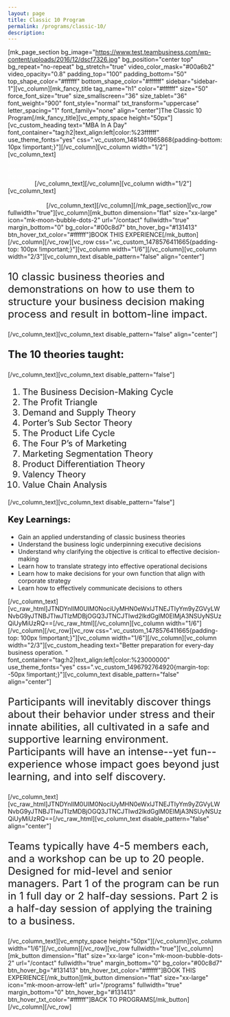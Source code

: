 ```yaml
---
layout: page
title: Classic 10 Program
permalink: /programs/classic-10/
description:
---
```

[mk_page_section bg_image="https://www.test.teambusiness.com/wp-content/uploads/2016/12/dscf7326.jpg" bg_position="center top" bg_repeat="no-repeat" bg_stretch="true" video_color_mask="#00a6b2" video_opacity="0.8" padding_top="100" padding_bottom="50" top_shape_color="#ffffff" bottom_shape_color="#ffffff" sidebar="sidebar-1"][vc_column][mk_fancy_title tag_name="h1" color="#ffffff" size="50" force_font_size="true" size_smallscreen="36" size_tablet="36" font_weight="900" font_style="normal" txt_transform="uppercase" letter_spacing="1" font_family="none" align="center"]The Classic 10 Program[/mk_fancy_title][vc_empty_space height="50px"][vc_custom_heading text="MBA In A Day" font_container="tag:h2|text_align:left|color:%23ffffff" use_theme_fonts="yes" css=".vc_custom_1481401965868{padding-bottom: 10px !important;}"][/vc_column][vc_column width="1/2"][vc_column_text]<span style="color: #ffffff;">Participants engage in a highly challenging, competitive business simulation. Over a series of five business cycles, they are presented with a range of strategic challenges, taught the relevant business theory and required to make business decisions, using the theories provided.</span>[/vc_column_text][/vc_column][vc_column width="1/2"][vc_column_text]<span style="color: #ffffff;">Working in teams, they face the challenges, make decisions, implement them, see the results, and reflect on their performance.</span>[/vc_column_text][/vc_column][/mk_page_section][vc_row fullwidth="true"][vc_column][mk_button dimension="flat" size="xx-large" icon="mk-moon-bubble-dots-2" url="/contact" fullwidth="true" margin_bottom="0" bg_color="#00c8d7" btn_hover_bg="#131413" btn_hover_txt_color="#ffffff"]BOOK THIS EXPERIENCE[/mk_button][/vc_column][/vc_row][vc_row css=".vc_custom_1478576411665{padding-top: 100px !important;}"][vc_column width="1/6"][/vc_column][vc_column width="2/3"][vc_column_text disable_pattern="false" align="center"]
<p style="font-size: 24px; text-align: left;">10 classic business theories and demonstrations on how to use them to structure your business decision making process and result in bottom-line impact.</p>
[/vc_column_text][vc_column_text disable_pattern="false" align="center"]
<p style="font-size: 24px; text-align: left;"><strong>The 10 theories taught:</strong></p>
[/vc_column_text][vc_column_text disable_pattern="false"]
<ol style="font-size: 20px;">
 	<li style="font-weight: 400;"><span style="font-weight: 400;">The Business Decision-Making Cycle</span></li>
 	<li style="font-weight: 400;"><span style="font-weight: 400;">The Profit Triangle</span></li>
 	<li style="font-weight: 400;"><span style="font-weight: 400;">Demand and Supply Theory</span></li>
 	<li style="font-weight: 400;"><span style="font-weight: 400;">Porter’s Sub Sector Theory</span></li>
 	<li style="font-weight: 400;"><span style="font-weight: 400;">The Product Life Cycle</span></li>
 	<li style="font-weight: 400;"><span style="font-weight: 400;">The Four P’s of Marketing</span></li>
 	<li style="font-weight: 400;"><span style="font-weight: 400;">Marketing Segmentation Theory</span></li>
 	<li style="font-weight: 400;"><span style="font-weight: 400;">Product Differentiation Theory</span></li>
 	<li style="font-weight: 400;"><span style="font-weight: 400;">Valency Theory</span></li>
 	<li style="font-weight: 400;"><span style="font-weight: 400;">Value Chain Analysis</span></li>
</ol>
[/vc_column_text][vc_column_text disable_pattern="false"]
<p style="font-size: 20px; text-align: left;"><strong style="color: #000;">Key Learnings:</strong></p>

<ul>
 	<li style="font-weight: 400; text-align: left;"><span style="font-weight: 400;">Gain an applied understanding of classic business theories</span></li>
 	<li style="font-weight: 400; text-align: left;"><span style="font-weight: 400;">Understand the business logic underpinning executive decisions</span></li>
 	<li style="font-weight: 400; text-align: left;"><span style="font-weight: 400;">Understand why clarifying the objective is critical to effective decision-making</span></li>
 	<li style="font-weight: 400; text-align: left;"><span style="font-weight: 400;">Learn how to translate strategy into effective operational decisions</span></li>
 	<li style="font-weight: 400; text-align: left;"><span style="font-weight: 400;">Learn how to make decisions for your own function that align with corporate strategy</span></li>
 	<li style="font-weight: 400; text-align: left;"><span style="font-weight: 400;">Learn how to effectively communicate decisions to others</span></li>
</ul>
[/vc_column_text][vc_raw_html]JTNDYnIlM0UlM0NociUyMHN0eWxlJTNEJTIyYm9yZGVyLWNvbG9yJTNBJTIwJTIzMDBjOGQ3JTNCJTIwd2lkdGglM0ElMjA3NSUyNSUzQiUyMiUzRQ==[/vc_raw_html][/vc_column][vc_column width="1/6"][/vc_column][/vc_row][vc_row css=".vc_custom_1478576411665{padding-top: 100px !important;}"][vc_column width="1/6"][/vc_column][vc_column width="2/3"][vc_custom_heading text="Better preparation for every-day business operation. " font_container="tag:h2|text_align:left|color:%23000000" use_theme_fonts="yes" css=".vc_custom_1496792764920{margin-top: -50px !important;}"][vc_column_text disable_pattern="false" align="center"]
<p style="font-size: 24px; text-align: left;">Participants will inevitably discover things about their behavior under stress and their innate abilities, all cultivated in a safe and supportive learning environment. Participants will have an intense--yet fun--experience whose impact goes beyond just learning, and into self discovery.</p>
[/vc_column_text][vc_raw_html]JTNDYnIlM0UlM0NociUyMHN0eWxlJTNEJTIyYm9yZGVyLWNvbG9yJTNBJTIwJTIzMDBjOGQ3JTNCJTIwd2lkdGglM0ElMjA3NSUyNSUzQiUyMiUzRQ==[/vc_raw_html][vc_column_text disable_pattern="false" align="center"]
<p style="font-size: 24px; text-align: left;">Teams typically have 4-5 members each, and a workshop can be up to 20 people. Designed for mid-level and senior managers. Part 1 of the program can be run in 1 full day or 2 half-day sessions. Part 2 is a half-day session of applying the training to a business.</p>
[/vc_column_text][vc_empty_space height="50px"][/vc_column][vc_column width="1/6"][/vc_column][/vc_row][vc_row fullwidth="true"][vc_column][mk_button dimension="flat" size="xx-large" icon="mk-moon-bubble-dots-2" url="/contact" fullwidth="true" margin_bottom="0" bg_color="#00c8d7" btn_hover_bg="#131413" btn_hover_txt_color="#ffffff"]BOOK THIS EXPERIENCE[/mk_button][mk_button dimension="flat" size="xx-large" icon="mk-moon-arrow-left" url="/programs" fullwidth="true" margin_bottom="0" btn_hover_bg="#131413" btn_hover_txt_color="#ffffff"]BACK TO PROGRAMS[/mk_button][/vc_column][/vc_row]
